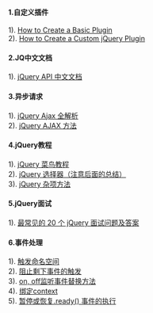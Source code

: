 #### 1.自定义插件
1). [How to Create a Basic Plugin](https://learn.jquery.com/plugins/basic-plugin-creation/)  
2). [How to Create a Custom jQuery Plugin](https://www.ostraining.com/blog/coding/custom-jquery-plugin/)  
#### 2.JQ中文文档
1). [jQuery API 中文文档](http://www.css88.com/jqapi-1.9/)  
#### 3.异步请求
1). [jQuery Ajax 全解析](http://www.cnblogs.com/QLeelulu/archive/2008/04/21/1163021.html)  
2). [jQuery AJAX 方法](http://www.runoob.com/jquery/jquery-ref-ajax.html)  
#### 4.jQuery教程
1). [jQuery 菜鸟教程](http://www.runoob.com/jquery/jquery-dom-remove.html)  
2). [jQuery 选择器（注意后面的总结）](http://www.runoob.com/jquery/jquery-ref-selectors.html)  
3). [jQuery 杂项方法](http://www.runoob.com/jquery/jquery-ref-misc.html)  
#### 5.jQuery面试
1). [最常见的 20 个 jQuery 面试问题及答案](http://www.oschina.net/translate/jquery-interview-questions-answers-programmers?lang=chs&page=2)  
#### 6.事件处理
1). [触发命名空间](http://www.runoob.com/jquery/event-namespace.html)  
2). [阻止剩下事件的触发](http://www.runoob.com/jquery/event-stopimmediatepropagation.html)  
3). [on, off监听事件替换方法](http://www.runoob.com/jquery/event-on.html)  
4). [绑定context](http://www.runoob.com/jquery/event-proxy.html)  
5). [暂停或恢复.ready() 事件的执行](http://www.runoob.com/jquery/event-holdready.html)  






